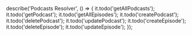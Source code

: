 describe('Podcasts Resolver', () => {
it.todo('getAllPodcasts');
it.todo('getPodcast');
it.todo('getAllEpisodes');
it.todo('createPodcast');
it.todo('deletePodcast');
it.todo('updatePodcast');
it.todo('createEpisode');
it.todo('deleteEpisode');
it.todo('updateEpisode');
});
